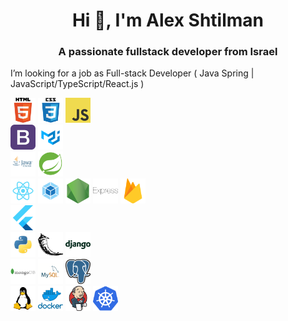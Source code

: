 <h1 align="center">Hi 👋, I'm Alex Shtilman</h1>
<h3 align="center">A passionate fullstack developer from Israel</h3>
<p>
I’m looking for a job as Full-stack Developer ( Java Spring | JavaScript/TypeScript/React.js )
</p> 
<p align="left">

<img src="https://github.com/alexshtilman/alexshtilman/blob/main/img/html.png?raw=true" alt="html5" width="40" height="40"/>
<img src="https://github.com/alexshtilman/alexshtilman/blob/main/img/css.png?raw=true" alt="css3" width="40" height="40"/>
<img src="https://github.com/alexshtilman/alexshtilman/blob/main/img/javascript.png?raw=true" alt="javascript" width="40" height="40"/>
<br>
<img src="https://github.com/alexshtilman/alexshtilman/blob/main/img/bootstrap.png?raw=true" alt="bootstrap" width="40" height="40"/> 
<img src="https://github.com/alexshtilman/alexshtilman/blob/main/img/material.svg?raw=true" alt="materialize" width="40" height="40"/>
<br>
<img src="https://github.com/alexshtilman/alexshtilman/blob/main/img/java.png?raw=true" alt="java" width="40" height="40"/>
<img src="https://github.com/alexshtilman/alexshtilman/blob/main/img/spring-boot.png?raw=true" alt="java" width="40" height="40"/>
<br>
<img src="https://github.com/alexshtilman/alexshtilman/blob/main/img/react.png?raw=true" alt="react" width="40" height="40"/> 
<img src="https://github.com/alexshtilman/alexshtilman/blob/main/img/webpack.png?raw=true" alt="webpack" width="40" height="40"/>
<img src="https://github.com/alexshtilman/alexshtilman/blob/main/img/nodejs.png?raw=true" alt="nodejs" width="40" height="40"/> 
<img src="https://github.com/alexshtilman/alexshtilman/blob/main/img/express.png?raw=true" alt="express" width="40" height="40"/> 
<img src="https://github.com/alexshtilman/alexshtilman/blob/main/img/firebase.svg?raw=true" alt="firebase" width="40" height="40"/>
<br>
<img src="https://github.com/alexshtilman/alexshtilman/blob/main/img/flutter.svg?raw=true" alt="flutter" width="40" height="40"/>
<br>
<img src="https://github.com/alexshtilman/alexshtilman/blob/main/img/python.png?raw=true" alt="django" width="40" height="40"/> 
<img src="https://github.com/alexshtilman/alexshtilman/blob/main/img/flask.svg?raw=true" alt="flask" width="40" height="40"/>
<img src="https://github.com/alexshtilman/alexshtilman/blob/main/img/django.png?raw=true" alt="django" width="40" height="40"/>
<br>
<img src="https://github.com/alexshtilman/alexshtilman/blob/main/img/mongodb.png?raw=true" alt="mongodb" width="40" height="40"/> 
<img src="https://github.com/alexshtilman/alexshtilman/blob/main/img/mysql.png?raw=true" alt="mysql" width="40" height="40"/> 
<img src="https://github.com/alexshtilman/alexshtilman/blob/main/img/postgresql.png?raw=true" alt="postgresql" width="40" height="40"/>
<br>
<img src="https://github.com/alexshtilman/alexshtilman/blob/main/img/linux.png?raw=true" alt="linux" width="40" height="40"/> 
<img src="https://github.com/alexshtilman/alexshtilman/blob/main/img/docker.png?raw=true" alt="docker" width="40" height="40"/> 
<img src="https://github.com/alexshtilman/alexshtilman/blob/main/img/jenkins.svg?raw=true" alt="jenkins" width="40" height="40"/>
<img src="https://github.com/alexshtilman/alexshtilman/blob/main/img/kubernets.svg?raw=true" alt="kubernetes" width="40" height="40"/>

</p>
